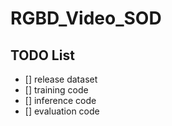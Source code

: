 # RGBD_Video_SOD


## TODO List
- [] release dataset
- [] training code
- [] inference code
- [] evaluation code
